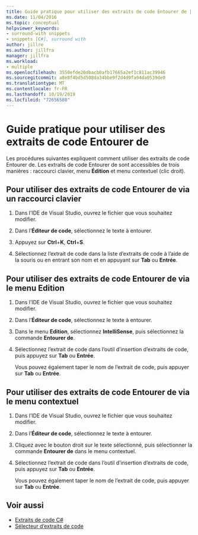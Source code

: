 ```yaml
---
title: Guide pratique pour utiliser des extraits de code Entourer de | Microsoft Docs
ms.date: 11/04/2016
ms.topic: conceptual
helpviewer_keywords:
- surround-with snippets
- snippets [C#], surround with
author: jillre
ms.author: jillfra
manager: jillfra
ms.workload:
- multiple
ms.openlocfilehash: 3550efde20dbacb0afb17665a2ef1c811ac39946
ms.sourcegitcommit: a8e8f4bd5d508da34bbe9f2d4d9fa94da0539de0
ms.translationtype: MT
ms.contentlocale: fr-FR
ms.lasthandoff: 10/19/2019
ms.locfileid: "72656508"
---
```

# <a name="how-to-use-surround-with-code-snippets"></a>Guide pratique pour utiliser des extraits de code Entourer de

Les procédures suivantes expliquent comment utiliser des extraits de code Entourer de. Les extraits de code Entourer de sont accessibles de trois manières : raccourci clavier, menu **Édition** et menu contextuel (clic droit).

## <a name="to-use-surround-with-code-snippets-through-keyboard-shortcut"></a>Pour utiliser des extraits de code Entourer de via un raccourci clavier

1. Dans l’IDE de Visual Studio, ouvrez le fichier que vous souhaitez modifier.

1. Dans l’**Éditeur de code**, sélectionnez le texte à entourer.

1. Appuyez sur **Ctrl**+**K**, **Ctrl**+**S**.

1. Sélectionnez l’extrait de code dans la liste d’extraits de code à l’aide de la souris ou en entrant son nom et en appuyant sur **Tab** ou **Entrée**.

## <a name="to-use-surround-with-code-snippets-through-the-edit-menu"></a>Pour utiliser des extraits de code Entourer de via le menu Edition

1. Dans l’IDE de Visual Studio, ouvrez le fichier que vous souhaitez modifier.

1. Dans l’**Éditeur de code**, sélectionnez le texte à entourer.

1. Dans le menu **Edition**, sélectionnez **IntelliSense**, puis sélectionnez la commande **Entourer de**.

1. Sélectionnez l’extrait de code dans l’outil d’insertion d’extraits de code, puis appuyez sur **Tab** ou **Entrée**.

     Vous pouvez également taper le nom de l’extrait de code, puis appuyer sur **Tab** ou **Entrée**.

## <a name="to-use-surround-with-code-snippets-through-the-context-menu"></a>Pour utiliser des extraits de code Entourer de via le menu contextuel

1. Dans l’IDE de Visual Studio, ouvrez le fichier que vous souhaitez modifier.

1. Dans l’**Éditeur de code**, sélectionnez le texte à entourer.

1. Cliquez avec le bouton droit sur le texte sélectionné, puis sélectionner la commande **Entourer de** dans le menu contextuel.

1. Sélectionnez l’extrait de code dans l’outil d’insertion d’extraits de code, puis appuyez sur **Tab** ou **Entrée**.

     Vous pouvez également taper le nom de l’extrait de code, puis appuyer sur **Tab** ou **Entrée**.

## <a name="see-also"></a>Voir aussi

- [Extraits de code C#](../ide/visual-csharp-code-snippets.md)
- [Sélecteur d’extraits de code](../ide/reference/code-snippet-picker.md)